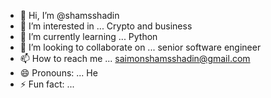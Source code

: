 - 👋 Hi, I’m @shamsshadin
- 👀 I’m interested in ... Crypto and business
- 🌱 I’m currently learning ... Python
- 💞️ I’m looking to collaborate on ... senior software engineer
- 📫 How to reach me ... saimonshamsshadin@gmail.com
- 😄 Pronouns: ... He
- ⚡ Fun fact: ... 

<!---
shamsshadin/shamsshadin is a ✨ special ✨ repository because its `README.md` (this file) appears on your GitHub profile.
You can click the Preview link to take a look at your changes.
--->
